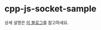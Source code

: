 # cpp-js-socket-sample

상세 설명은 <a href="https://ongamedev.tistory.com/entry/c-%EC%99%80-js%EA%B0%84-%EC%86%8C%EC%BC%93-%ED%86%B5%EC%8B%A0-%EC%98%88%EC%A0%9C-%CE%B1" target="_blank">이 블로그</a>를 참고하세요.
